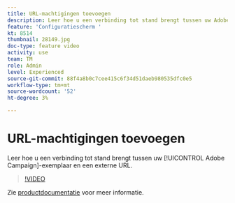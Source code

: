 ```yaml
---
title: URL-machtigingen toevoegen
description: Leer hoe u een verbinding tot stand brengt tussen uw Adobe Campaign-instantie en een externe URL.
feature: 'Configuratiescherm '
kt: 8514
thumbnail: 28149.jpg
doc-type: feature video
activity: use
team: TM
role: Admin
level: Experienced
source-git-commit: 88f4a8b0c7cee415c6f34d51daeb980535dfc0e5
workflow-type: tm+mt
source-wordcount: '52'
ht-degree: 3%

---
```


# URL-machtigingen toevoegen

Leer hoe u een verbinding tot stand brengt tussen uw [!UICONTROL Adobe Campaign]-exemplaar en een externe URL.

>[!VIDEO](https://video.tv.adobe.com/v/28149?quality=12)

Zie [productdocumentatie](https://experienceleague.adobe.com/docs/control-panel/using/instances-settings/url-permissions.html) voor meer informatie.
